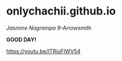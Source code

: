# onlychachii.github.io
*Jasmine Nagrampa*
*9-Arrowsmith*


**GOOD DAY!**

https://youtu.be/lTRiuFIWV54
